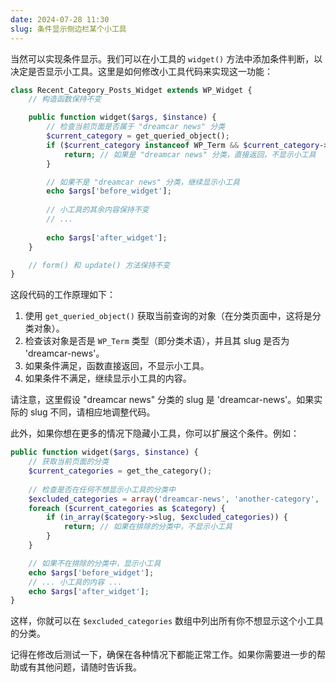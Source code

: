 ```yaml
---
date: 2024-07-28 11:30
slug: 条件显示侧边栏某个小工具
---
```




当然可以实现条件显示。我们可以在小工具的 `widget()` 方法中添加条件判断，以决定是否显示小工具。这里是如何修改小工具代码来实现这一功能：

<!-- truncate -->



```php
class Recent_Category_Posts_Widget extends WP_Widget {
    // 构造函数保持不变

    public function widget($args, $instance) {
        // 检查当前页面是否属于 "dreamcar news" 分类
        $current_category = get_queried_object();
        if ($current_category instanceof WP_Term && $current_category->slug === 'dreamcar-news') {
            return; // 如果是 "dreamcar news" 分类，直接返回，不显示小工具
        }

        // 如果不是 "dreamcar news" 分类，继续显示小工具
        echo $args['before_widget'];
        
        // 小工具的其余内容保持不变
        // ...
        
        echo $args['after_widget'];
    }

    // form() 和 update() 方法保持不变
}
```

这段代码的工作原理如下：

1. 使用 `get_queried_object()` 获取当前查询的对象（在分类页面中，这将是分类对象）。
2. 检查该对象是否是 `WP_Term` 类型（即分类术语），并且其 slug 是否为 'dreamcar-news'。
3. 如果条件满足，函数直接返回，不显示小工具。
4. 如果条件不满足，继续显示小工具的内容。

请注意，这里假设 "dreamcar news" 分类的 slug 是 'dreamcar-news'。如果实际的 slug 不同，请相应地调整代码。

此外，如果你想在更多的情况下隐藏小工具，你可以扩展这个条件。例如：

```php
public function widget($args, $instance) {
    // 获取当前页面的分类
    $current_categories = get_the_category();
    
    // 检查是否在任何不想显示小工具的分类中
    $excluded_categories = array('dreamcar-news', 'another-category', 'yet-another-category');
    foreach ($current_categories as $category) {
        if (in_array($category->slug, $excluded_categories)) {
            return; // 如果在排除的分类中，不显示小工具
        }
    }

    // 如果不在排除的分类中，显示小工具
    echo $args['before_widget'];
    // ... 小工具的内容 ...
    echo $args['after_widget'];
}
```

这样，你就可以在 `$excluded_categories` 数组中列出所有你不想显示这个小工具的分类。

记得在修改后测试一下，确保在各种情况下都能正常工作。如果你需要进一步的帮助或有其他问题，请随时告诉我。
